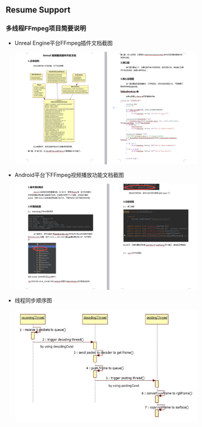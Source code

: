 ## Resume Support

### 多线程FFmpeg项目简要说明

+ Unreal Engine平台FFmpeg插件文档截图

  ![ue ffmpeg](./pics/ffmpeg1.png)

+ Android平台下FFmpeg视频播放功能文档截图

  ![android ffmpeg](./pics/ffmpeg2.png)

+ 线程同步顺序图

  ![thread sequence](./pics/ffmpeg3.jpg)